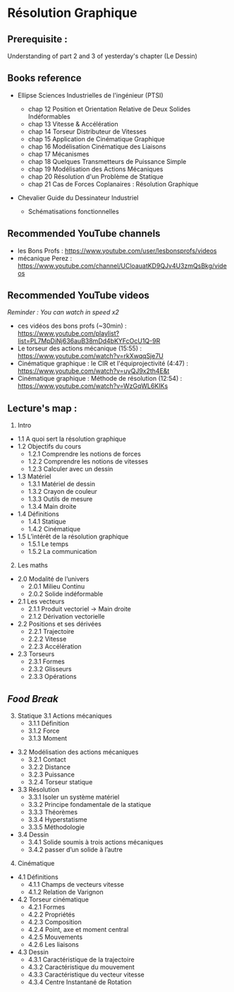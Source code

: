 # Résolution Graphique

## Prerequisite :

Understanding of part 2 and 3 of yesterday's chapter (Le Dessin)

## Books reference

* Ellipse Sciences Industrielles de l'ingénieur (PTSI)
  * chap 12 Position et Orientation Relative de Deux Solides Indéformables
  * chap 13 Vitesse & Accélération
  * chap 14 Torseur Distributeur de Vitesses
  * chap 15 Application de Cinématique Graphique
  * chap 16 Modélisation Cinématique des Liaisons
  * chap 17 Mécanismes
  * chap 18 Quelques Transmetteurs de Puissance Simple
  * chap 19 Modélisation des Actions Mécaniques
  * chap 20 Résolution d'un Problème de Statique
  * chap 21 Cas de Forces Coplanaires : Résolution Graphique    

* Chevalier Guide du Dessinateur Industriel
  * Schématisations fonctionnelles

## Recommended YouTube channels

* les Bons Profs : https://www.youtube.com/user/lesbonsprofs/videos
* mécanique Perez : https://www.youtube.com/channel/UCloauatKD9QJv4U3zmQsBkg/videos

## Recommended YouTube videos

*Reminder : You can watch in speed x2*

* ces vidéos des bons profs (~30min) : https://www.youtube.com/playlist?list=PL7MpDiNj636auB38mDd4bKYFcOcU1Q-9R
* Le torseur des actions mécanique (15:55) : https://www.youtube.com/watch?v=rkXwqqSje7U
* Cinématique graphique : le CIR et l'équiprojectivité (4:47) : https://www.youtube.com/watch?v=uyQJ9x2th4E&t
* Cinématique graphique : Méthode de résolution (12:54) : https://www.youtube.com/watch?v=WzGqWL6KIKs


## Lecture's map :
1. Intro
  - 1.1 A quoi sert la résolution graphique
  - 1.2 Objectifs du cours
    - 1.2.1 Comprendre les notions de forces
    - 1.2.2 Comprendre les notions de vitesses
    - 1.2.3 Calculer avec un dessin
  - 1.3 Matériel
    - 1.3.1 Matériel de dessin
    - 1.3.2 Crayon de couleur
    - 1.3.3 Outils de mesure
    - 1.3.4 Main droite
  - 1.4 Définitions
    - 1.4.1 Statique
    - 1.4.2 Cinématique
  - 1.5 L’intérêt de la résolution graphique
    - 1.5.1 Le temps
    - 1.5.2 La communication

2. Les maths
  - 2.0 Modalité de l’univers
    - 2.0.1 Milieu Continu
    - 2.0.2 Solide indéformable
  - 2.1 Les vecteurs
    - 2.1.1 Produit vectoriel -> Main droite
    - 2.1.2 Dérivation vectorielle
  - 2.2 Positions et ses dérivées
    - 2.2.1 Trajectoire
    - 2.2.2 Vitesse
    - 2.2.3 Accélération
  - 2.3 Torseurs
    - 2.3.1 Formes
    - 2.3.2 Glisseurs
    - 2.3.3 Opérations

## *Food Break*

3. Statique
  3.1 Actions mécaniques
    - 3.1.1 Définition
    - 3.1.2 Force
    - 3.1.3 Moment
  - 3.2 Modélisation des actions mécaniques
    - 3.2.1 Contact
    - 3.2.2 Distance
    - 3.2.3 Puissance
    - 3.2.4 Torseur statique
  - 3.3 Résolution
    - 3.3.1 Isoler un système matériel
    - 3.3.2 Principe fondamentale de la statique
    - 3.3.3 Théorèmes
    - 3.3.4 Hyperstatisme
    - 3.3.5 Méthodologie
  - 3.4 Dessin
    - 3.4.1 Solide soumis à trois actions mécaniques
    - 3.4.2 passer d’un solide à l’autre

4. Cinématique
  - 4.1 Définitions
    - 4.1.1 Champs de vecteurs vitesse
    - 4.1.2 Relation de Varignon
  - 4.2 Torseur cinématique
    - 4.2.1 Formes
    - 4.2.2 Propriétés
    - 4.2.3 Composition
    - 4.2.4 Point, axe et moment central
    - 4.2.5 Mouvements
    - 4.2.6 Les liaisons
  - 4.3 Dessin
    - 4.3.1 Caractéristique de la trajectoire
    - 4.3.2 Caractéristique du mouvement
    - 4.3.3 Caractéristique du vecteur vitesse
    - 4.3.4 Centre Instantané de Rotation
